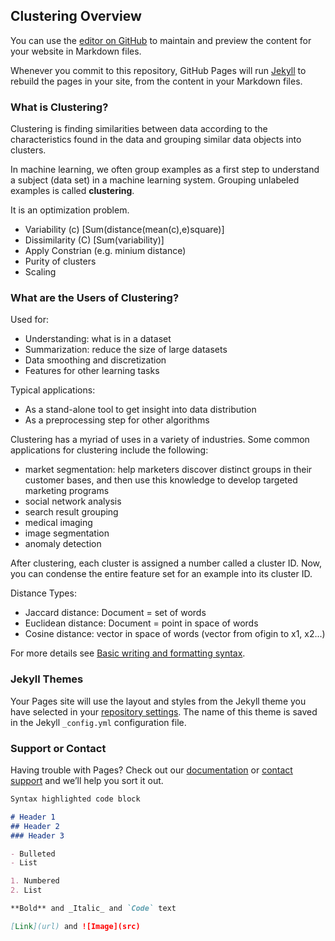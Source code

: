## Clustering Overview

You can use the [editor on GitHub](https://github.com/yarongyayun/Clustering/edit/gh-pages/index.md) to maintain and preview the content for your website in Markdown files.

Whenever you commit to this repository, GitHub Pages will run [Jekyll](https://jekyllrb.com/) to rebuild the pages in your site, from the content in your Markdown files.

### What is Clustering?

Clustering is finding similarities between data according to the characteristics found in the data and grouping similar data objects into clusters.

In machine learning, we often group examples as a first step to understand a subject (data set) in a machine learning system. Grouping unlabeled examples is called **clustering**. 

It is an optimization problem.
* Variability (c) [Sum(distance(mean(c),e)square)]
* Dissimilarity (C) [Sum(variability)]
* Apply Constrian (e.g. minium distance)
* Purity of clusters
* Scaling

### What are the Users of Clustering?
Used for:
* Understanding: what is in a dataset
* Summarization: reduce the size of large datasets
* Data smoothing and discretization
* Features for other learning tasks

Typical applications:
* As a stand-alone tool to get insight into data distribution
* As a preprocessing step for other algorithms


Clustering has a myriad of uses in a variety of industries. Some common applications for clustering include the following:

* market segmentation: help marketers discover distinct groups in their customer bases, and then use this knowledge to develop targeted marketing programs
* social network analysis
* search result grouping
* medical imaging
* image segmentation
* anomaly detection

After clustering, each cluster is assigned a number called a cluster ID. Now, you can condense the entire feature set for an example into its cluster ID. 

Distance Types:
* Jaccard distance: Document = set of words
* Euclidean distance: Document = point in space of words
* Cosine distance: vector in space of words (vector from ofigin to x1, x2...)




For more details see [Basic writing and formatting syntax](https://docs.github.com/en/github/writing-on-github/getting-started-with-writing-and-formatting-on-github/basic-writing-and-formatting-syntax).

### Jekyll Themes

Your Pages site will use the layout and styles from the Jekyll theme you have selected in your [repository settings](https://github.com/yarongyayun/Clustering/settings/pages). The name of this theme is saved in the Jekyll `_config.yml` configuration file.

### Support or Contact

Having trouble with Pages? Check out our [documentation](https://docs.github.com/categories/github-pages-basics/) or [contact support](https://support.github.com/contact) and we’ll help you sort it out.

```markdown
Syntax highlighted code block

# Header 1
## Header 2
### Header 3

- Bulleted
- List

1. Numbered
2. List

**Bold** and _Italic_ and `Code` text

[Link](url) and ![Image](src)
```
